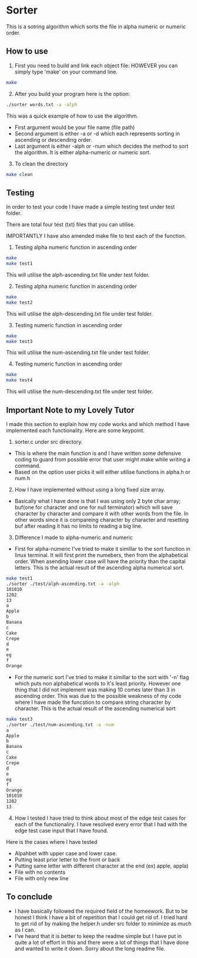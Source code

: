 # Sorter

This is a sotring algorithm which sorts the file in alpha numeric or numeric order. 

## How to use

1. First you need to build and link each object file:
HOWEVER you can simply type 'make' on your command line. 

```bash
make
```

2. After you build your program here is the option:

```bash
./sorter words.txt -a -alph
```

This was a quick example of how to use the algorithm. 
- First argument would be your file name (file path)
- Second argument is either -a or -d which each represents sorting in ascending or descending order. 
- Last argument is either -alph or -num which decides the method to sort the algorithm. It is either alpha-numeric or numeric sort. 

3. To clean the directory

```bash
make clean
```

## Testing

In order to test your code I have made a simple testing test under test folder. 

There are total four test (txt) files that you can utilise.

IMPORTANTLY I have also amended make file to test each of the function. 

1. Testing alpha numeric function in ascending order

```bash
make
make test1
```
This will utilise the alph-ascending.txt file under test folder.


2. Testing alpha numeric function in ascending order

```bash
make
make test2
```
This will utilise the alph-descending.txt file under test folder.


3. Testing numeric function in ascending order

```bash
make
make test3
```
This will utilise the num-ascending.txt file under test folder.


4. Testing numeric function in ascending order

```bash
make
make test4
```
This will utilise the num-descending.txt file under test folder.

## Important Note to my Lovely Tutor
I made this section to explain how my code works and which method I have implemented each functionality.
Here are some keypoint. 

1. sorter.c under src directory.
- This is where the main function is and I have written some defensive coding to guard from possible error that user might make while writing a command. 
- Based on the option user picks it will either utilise functions in alpha.h or num.h

2. How I have implemented without using a long fixed size array.
- Basically what I have done is that I was using only 2 byte char array; buf(one for character and one for null terminator) which will save character by character and compare it with other words from the file. In other words since it is compareing character by character and resetting buf after reading it has no limits to reading a big line. 

3. Difference I made to alpha-numeric and numeric 
- First for alpha-numeric I've tried to make it simillar to the sort function in linux terminal. It will first print the numebers, then from the alphabetical order. When asending lower case will have the priority than the capital letters. 
This is the actual result of the ascending alpha numerical sort. 

```bash
make test1
./sorter ./test/alph-ascending.txt -a -alph
101010
1202
13
a
Apple
b
Banana
c
Cake
Crepe
d
e
eg
f
Orange
```

- For the numeric sort I've tried to make it simillar to the sort with '-n' flag which puts non alphabetical words to it's least priority. However one thing that I did not implement was making 10 comes later than 3 in ascending order. This was due to the possible weakness of my code where I have made the funcstion to compare string character by character. 
This is the actual result of the ascending numerical sort

```bash
make test3
./sorter ./test/num-ascending.txt -a -num
a
Apple
b
Banana
c
Cake
Crepe
d
e
eg
f
Orange
101010
1202
13
```

4. How I tested
I have tried to think about most of the edge test cases for each of the functionaliry. I have resolved every error that I had with the edge test case input that I have found. 

Here is the cases where I have tested
- Alpahbet with upper case and lower case. 
- Putting least prior letter to the front or back
- Putting same letter with different character at the end (ex) apple, appla)
- File with no contents
- File with only new line

## To conclude
- I have basically followed the required field of the homeework. But to be honest I think I have a bit of repetition that I could get rid of. I tried hard to get rid of by making the helper.h under src folder to minimize as much as I can.  
- I've heard that it is better to keep the readme simple but I have put in quite a lot of effort in this and there were a lot of things that I have done and wanted to write it down. Sorry about the long readme file. 